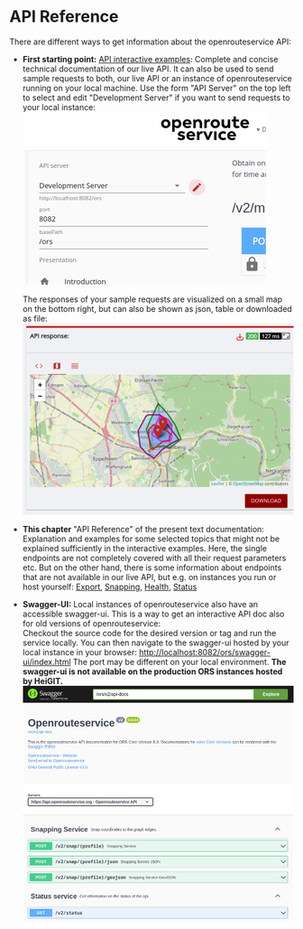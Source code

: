 # API Reference

There are different ways to get information about the openrouteservice API:

* **First starting point:** [API interactive examples](https://openrouteservice.org/dev/#/api-docs/directions_service): 
  Complete and concise technical documentation of our live API. 
  It can also be used to send sample requests to both, our live API or an instance of openrouteservice running on your local machine. 
  Use the form "API Server" on the top left to select and edit "Development Server" if you want to send requests to your local instance:
  ![](../public/playground-select-server.png)

  The responses of your sample requests are visualized on a small map on the bottom right, 
  but can also be shown as json, table or downloaded as file:
  ![](../public/playground-map.png)

* **This chapter** "API Reference" of the present text documentation: 
  Explanation and examples for some selected topics that might not be explained sufficiently in the interactive examples. 
  Here, the single endpoints are not completely covered with all their request parameters etc. 
  But on the other hand, there is some information about endpoints that are not available in our live API, 
  but e.g. on instances you run or host yourself: [Export](endpoints/export/index.md), [Snapping](endpoints/snapping/index.md), [Health](endpoints/health/index.md), [Status](endpoints/status/index.md)

* **Swagger-UI:** 
  Local instances of openrouteservice also have an accessible swagger-ui. 
  This is a way to get an interactive API doc also for old versions of openrouteservice:  
  Checkout the source code for the desired version or tag and run the service locally.
  You can then navigate to the swagger-ui hosted by your local instance in your browser: [http://localhost:8082/ors/swagger-ui/index.html](http://localhost:8082/ors/swagger-ui/index.html)
  The port may be different on your local environment.
  **The swagger-ui is not available on the production ORS instances hosted by HeiGIT.**
  ![](../public/swagger-ui.png)
